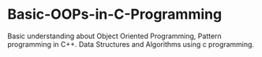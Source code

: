 # Basic-OOPs-in-C-Programming
Basic understanding about Object Oriented Programming, Pattern programming in C++. Data Structures and Algorithms using c programming.

